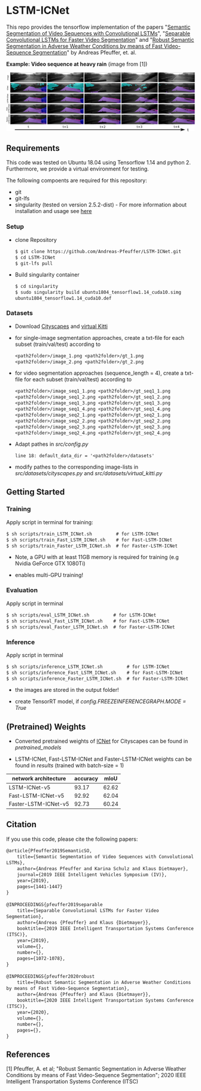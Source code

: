 # LSTM-ICNet

This repo provides the tensorflow implementation of the papers "[Semantic Segmentation of Video Sequences with Convolutional LSTMs](https://arxiv.org/pdf/1905.01058.pdf)", "[Separable Convolutional LSTMs for Faster Video Segmentation](https://arxiv.org/pdf/1907.06876.pdf)" and "[Robust Semantic Segmentation in Adverse Weather Conditions by means of Fast Video-Sequence Segmentation](https://arxiv.org/pdf/2007.00290.pdf)" by Andreas Pfeuffer, et. al.

**Example: Video sequence at heavy rain** (image from [1])

![image](docu/example_timeSequence.png "video sequence at heavy rain")

## Requirements

This code was tested on Ubuntu 18.04 using Tensorflow 1.14 and python 2. Furthermore, we provide a virtual environment for testing.

The following compoents are required for this repository:

* git
* git-lfs
* singularity (tested on version 2.5.2-dist) - For more information about installation and usage see [here](https://sylabs.io/guides/3.0/user-guide/index.html)

### Setup

* clone Repository
 
    ```
    $ git clone https://github.com/Andreas-Pfeuffer/LSTM-ICNet.git
    $ cd LSTM-ICNet
    $ git-lfs pull
    ```
    
* Build singularity container

    ```
    $ cd singularity
    $ sudo singularity build ubuntu1804_tensorflow1.14_cuda10.simg ubuntu1804_tensorflow1.14_cuda10.def
    ```

### Datasets

* Download [Cityscapes](https://www.cityscapes-dataset.com/) and [virtual Kitti](https://europe.naverlabs.com/research/computer-vision/proxy-virtual-worlds-vkitti-1/)

* for single-image segmentation approaches, create a txt-file for each subset (train/val/test) according to

    ```
    <path2folder>/image_1.png <path2folder>/gt_1.png 
    <path2folder>/image_2.png <path2folder>/gt_2.png 
    ```
    
* for video segmentation approaches (sequence_length = 4), create a txt-file for each subset (train/val/test) according to

    ```
    <path2folder>/image_seq1_1.png <path2folder>/gt_seq1_1.png 
    <path2folder>/image_seq1_2.png <path2folder>/gt_seq1_2.png 
    <path2folder>/image_seq1_3.png <path2folder>/gt_seq1_3.png 
    <path2folder>/image_seq1_4.png <path2folder>/gt_seq1_4.png
    <path2folder>/image_seq2_1.png <path2folder>/gt_seq2_1.png 
    <path2folder>/image_seq2_2.png <path2folder>/gt_seq2_2.png 
    <path2folder>/image_seq2_3.png <path2folder>/gt_seq2_3.png 
    <path2folder>/image_seq2_4.png <path2folder>/gt_seq2_4.png
    ```
    
* Adapt pathes in *src/config.py*

    ```
    line 18: default_data_dir = '<path2folder>/datasets'
    ```
    
* modify pathes to the corresponding image-lists in *src/datasets/cityscapes.py* and *src/datasets/virtual_kitti.py*


## Getting Started

### Training

Apply script in terminal for training:

    $ sh scripts/train_LSTM_ICNet.sh         # for LSTM-ICNet
    $ sh scripts/train_Fast_LSTM_ICNet.sh    # for Fast-LSTM-ICNet
    $ sh scripts/train_Faster_LSTM_ICNet.sh  # for Faster-LSTM-ICNet
    
* Note, a GPU with at least 11GB memory is required for training (e.g Nvidia GeForce GTX 1080Ti)

* enables multi-GPU training!

### Evaluation

Apply script in terminal

    $ sh scripts/eval_LSTM_ICNet.sh         # for LSTM-ICNet
    $ sh scripts/eval_Fast_LSTM_ICNet.sh    # for Fast-LSTM-ICNet
    $ sh scripts/eval_Faster_LSTM_ICNet.sh  # for Faster-LSTM-ICNet

### Inference

Apply script in terminal

    $ sh scripts/inference_LSTM_ICNet.sh         # for LSTM-ICNet
    $ sh scripts/inference_Fast_LSTM_ICNet.sh    # for Fast-LSTM-ICNet
    $ sh scripts/inference_Faster_LSTM_ICNet.sh  # for Faster-LSTM-ICNet 
    
* the images are stored in the output folder!

* create TensorRT model, if *config.FREEZEINFERENCEGRAPH.MODE = True*
    
## (Pretrained) Weights

* Converted pretrained weights of [ICNet](https://github.com/hellochick/ICNet-tensorflow) for Cityscapes can be found in *pretrained_models*

* LSTM-ICNet, Fast-LSTM-ICNet and Faster-LSTM-ICNet weights can be found in *results* (trained with batch-size = 1)

| network architecture | accuracy | mIoU |
| ------ | ------ | ------ |
| LSTM-ICNet-v5 | 93.17 | 62.62 |
| Fast-LSTM-ICNet-v5 | 92.92 | 62.04 |
| Faster-LSTM-ICNet-v5 | 92.73 | 60.24 |

## Citation

If you use this code, please cite the following papers:

    @article{Pfeuffer2019SemanticSO,
        title={Semantic Segmentation of Video Sequences with Convolutional LSTMs},
        author={Andreas Pfeuffer and Karina Schulz and Klaus Dietmayer},
        journal={2019 IEEE Intelligent Vehicles Symposium (IV)},
        year={2019},
        pages={1441-1447}
    }
    
    @INPROCEEDINGS{pfeuffer2019separable
        title={Separable Convolutional LSTMs for Faster Video Segmentation}, 
        author={Andreas {Pfeuffer} and Klaus {Dietmayer}},
        booktitle={2019 IEEE Intelligent Transportation Systems Conference (ITSC)}, 
        year={2019},
        volume={},
        number={},
        pages={1072-1078},
    }

    @INPROCEEDINGS{pfeuffer2020robust
        title={Robust Semantic Segmentation in Adverse Weather Conditions by means of Fast Video-Sequence Segmentation}, 
        author={Andreas {Pfeuffer} and Klaus {Dietmayer}},
        booktitle={2020 IEEE Intelligent Transportation Systems Conference (ITSC)}, 
        year={2020},
        volume={},
        number={},
        pages={},
    }

  
  ## References
  
  [1] Pfeuffer, A. et al; "Robust Semantic Segmentation in Adverse Weather Conditions by means of Fast Video-Sequence Segmentation"; 2020 IEEE Intelligent Transportation Systems Conference (ITSC) 
    
